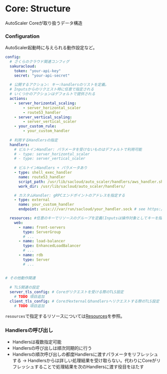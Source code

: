 # Core: Structure

AutoScaler Coreが取り扱うデータ構造

### Configuration

AutoScaler起動時に与えられる動作設定など。

```yaml
config: 
  # さくらのクラウド関連コンフィグ
  sakuracloud:
    token: "your-api-key"
    secret: "your-api-secret"
    
  # 公開するアクション: キー:handlersのリストを定義。
  # Inputsからのリクエスト時に任意で指定される
  # いくつかのアクションはデフォルトで提供される
  actions:
    - server_horizontal_scaling:
        - server_horizontal_scaler
        - route53_handler
    - server_vertical_scaling:
        - server_vertical_scaler
    - your_custom_rule:
        - your_custom_handler
    
  # 利用するHandlersの指定  
  handlers:
    # ビルトインHandler: パラメータを受けないものはデフォルトで利用可能
    # - type: server_horizontal_scaler 
    # - type: server_vertical_scaler
    
    # ビルトインHandlers + パラメータあり
    - type: shell_exec_handler
      name: route53_handler
      script_path: /usr/lib/sacloud/auto_scaler/handlers/aws_handler.sh
      work_dir: /usr/lib/sacloud/auto_scaler/handlers/

    # カスタムHandler: gRPCエンドポイントのアドレスを指定する
    - type: external 
      name: your_custom_handler
      endpoint: unix:///var/run/sacloud/your_handler.sock # see https://github.com/grpc/grpc/blob/master/doc/naming.md

  resources: #任意のキーでリソースのグループを定義(Inputsは操作対象としてキーを指定する)
    web: 
      - name: front-servers
        type: ServerGroup
        # ...
      - name: load-balancer
        type: EnhancedLoadBalancer
        # ...
      - name: rdb
        type: Server
        # ...
      
      
# その他動作関連
  
  # TLS関連の設定
  server_tls_config: # Coreがリクエストを受ける際のTLS設定
    # TODO 項目追加
  client_tls_config: # Coreがexternalなhandlersへリクエストする際のTLS設定
    # TODO 項目追加
```

`resources`で指定するリソースについては[Resources](resources)を参照。

### Handlersの呼び出し

- Handlersは複数指定可能
- Handlersの呼び出しは順次同期的に行う  
- Handlersの順次呼び出しの都度Handlersに渡すパラメータをリフレッシュする
  -> Handlersからは詳しい処理結果を受け取らない。代わりにCoreがリフレッシュすることで処理結果を次のHandlersに渡す役目をはたす